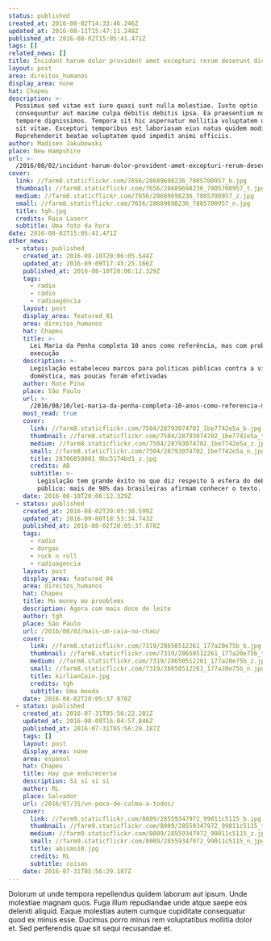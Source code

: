 ```yaml
---
status: published
created_at: 2016-08-02T14:33:46.246Z
updated_at: 2016-08-11T15:47:11.248Z
published_at: 2016-08-02T15:05:41.471Z
tags: []
related_news: []
title: Incidunt harum dolor provident amet excepturi rerum deserunt dicta id.
layout: post
area: direitos_humanos
display_area: none
hat: Chapeu
description: >-
  Possimus sed vitae est iure quasi sunt nulla molestiae. Iusto optio
  consequuntur aut maxime culpa debitis debitis ipsa. Ea praesentium nobis a
  tempore dignissimos. Tempora sit hic aspernatur mollitia voluptatem dolores
  sit vitae. Excepturi temporibus est laboriosam eius natus quidem modi.
  Reprehenderit beatae voluptatem quod impedit animi officiis.
author: Madisen Jakubowski
place: New Hampshire
url: >-
  /2016/08/02/incidunt-harum-dolor-provident-amet-excepturi-rerum-deserunt-dicta-id/
cover:
  link: //farm8.staticflickr.com/7656/28689698236_7805700957_b.jpg
  thumbnail: //farm8.staticflickr.com/7656/28689698236_7805700957_t.jpg
  medium: //farm8.staticflickr.com/7656/28689698236_7805700957_z.jpg
  small: //farm8.staticflickr.com/7656/28689698236_7805700957_n.jpg
  title: tgh.jpg
  credits: Raio Laserr
  subtitle: Uma foto da hora
date: 2016-08-02T15:05:41.471Z
other_news:
  - status: published
    created_at: 2016-08-10T20:06:05.544Z
    updated_at: 2016-09-09T17:45:25.166Z
    published_at: 2016-08-10T20:06:12.329Z
    tags:
      - radio
      - rádio
      - radioagência
    layout: post
    display_area: featured_01
    area: direitos_humanos
    hat: Chapeu
    title: >-
      Lei Maria da Penha completa 10 anos como referência, mas com problemas de
      execução
    description: >-
      Legislação estabeleceu marcos para politicas públicas contra a violência
      doméstica, mas poucas foram efetivadas
    author: Rute Pina
    place: São Paulo
    url: >-
      /2016/08/10/lei-maria-da-penha-completa-10-anos-como-referencia-mas-com-problemas-de-execucao/
    most_read: true
    cover:
      link: //farm8.staticflickr.com/7504/28793074702_1be7742e5a_b.jpg
      thumbnail: //farm8.staticflickr.com/7504/28793074702_1be7742e5a_t.jpg
      medium: //farm8.staticflickr.com/7504/28793074702_1be7742e5a_z.jpg
      small: //farm8.staticflickr.com/7504/28793074702_1be7742e5a_n.jpg
      title: 28706858001_9bc5174bd1_z.jpg
      credits: AB
      subtitle: >-
        Legislação tem grande êxito no que diz respeito à esfera do debate
        público: mais de 98% das brasileiras afirmam conhecer o texto.
    date: 2016-08-10T20:06:12.329Z
  - status: published
    created_at: 2016-08-02T20:05:30.599Z
    updated_at: 2016-09-08T18:53:34.743Z
    published_at: 2016-08-02T20:05:37.878Z
    tags:
      - radio
      - dorgas
      - rock n roll
      - radioagencia
    layout: post
    display_area: featured_04
    area: direitos_humanos
    hat: Chapeu
    title: Mo money mo prooblems
    description: Agora com mais doce de leite
    author: tgh
    place: São Paulo
    url: /2016/08/02/mais-um-caia-no-chao/
    cover:
      link: //farm8.staticflickr.com/7319/28650512261_177a20e75b_b.jpg
      thumbnail: //farm8.staticflickr.com/7319/28650512261_177a20e75b_t.jpg
      medium: //farm8.staticflickr.com/7319/28650512261_177a20e75b_z.jpg
      small: //farm8.staticflickr.com/7319/28650512261_177a20e75b_n.jpg
      title: kirlianCoin.jpg
      credits: tgh
      subtitle: Uma moeda
    date: 2016-08-02T20:05:37.878Z
  - status: published
    created_at: 2016-07-31T05:56:22.201Z
    updated_at: 2016-08-09T16:04:57.846Z
    published_at: 2016-07-31T05:56:29.187Z
    tags: []
    layout: post
    display_area: none
    area: espanol
    hat: Chapeu
    title: Hay que endurecerse
    description: Sí sí sí sí
    author: RL
    place: Salvador
    url: /2016/07/31/un-poco-de-calma-a-todos/
    cover:
      link: //farm9.staticflickr.com/8009/28559347972_99011c5115_b.jpg
      thumbnail: //farm9.staticflickr.com/8009/28559347972_99011c5115_t.jpg
      medium: //farm9.staticflickr.com/8009/28559347972_99011c5115_z.jpg
      small: //farm9.staticflickr.com/8009/28559347972_99011c5115_n.jpg
      title: abismo10.jpg
      credits: RL
      subtitle: coisas
    date: 2016-07-31T05:56:29.187Z
---
```

<p>Dolorum ut unde tempora repellendus quidem laborum aut ipsum. Unde molestiae magnam quos. Fuga illum repudiandae unde atque saepe eos deleniti aliquid. Eaque molestias autem cumque cupiditate consequatur quod ex minus esse. Ducimus porro minus rem voluptatibus mollitia dolor et. Sed perferendis quae sit sequi recusandae et.</p>

